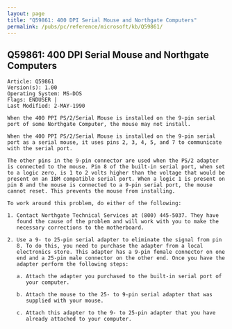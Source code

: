 ```yaml
---
layout: page
title: "Q59861: 400 DPI Serial Mouse and Northgate Computers"
permalink: /pubs/pc/reference/microsoft/kb/Q59861/
---
```


## Q59861: 400 DPI Serial Mouse and Northgate Computers

	Article: Q59861
	Version(s): 1.00
	Operating System: MS-DOS
	Flags: ENDUSER |
	Last Modified: 2-MAY-1990
	
	When the 400 PPI PS/2/Serial Mouse is installed on the 9-pin serial
	port of some Northgate Computer, the mouse may not install.
	
	When the 400 PPI PS/2/Serial Mouse is installed on the 9-pin serial
	port as a serial mouse, it uses pins 2, 3, 4, 5, and 7 to communicate
	with the serial port.
	
	The other pins in the 9-pin connector are used when the PS/2 adapter
	is connected to the mouse. Pin 8 of the built-in serial port, when set
	to a logic zero, is 1 to 2 volts higher than the voltage that would be
	present on an IBM compatible serial port. When a logic 1 is present on
	pin 8 and the mouse is connected to a 9-pin serial port, the mouse
	cannot reset. This prevents the mouse from installing.
	
	To work around this problem, do either of the following:
	
	1. Contact Northgate Technical Services at (800) 445-5037. They have
	   found the cause of the problem and will work with you to make the
	   necessary corrections to the motherboard.
	
	2. Use a 9- to 25-pin serial adapter to eliminate the signal from pin
	   8. To do this, you need to purchase the adapter from a local
	   electronics store. This adapter has a 9-pin female connector on one
	   end and a 25-pin male connector on the other end. Once you have the
	   adapter perform the following steps:
	
	   a. Attach the adapter you purchased to the built-in serial port of
	      your computer.
	
	   b. Attach the mouse to the 25- to 9-pin serial adapter that was
	      supplied with your mouse.
	
	   c. Attach this adapter to the 9- to 25-pin adapter that you have
	      already attached to your computer.
